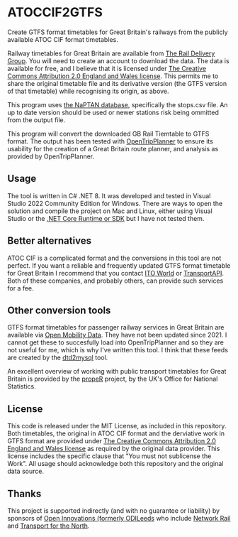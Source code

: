 # ATOCCIF2GTFS
Create GTFS format timetables for Great Britain's railways from the publicly available ATOC CIF format timetables.

Railway timetables for Great Britain are available from [The Rail Delivery Group](http://data.atoc.org/). You will need to create an account to download the data. The data is available for free, and I believe that it is licensed under [The Creative Commons Attribution 2.0 England and Wales license]( https://creativecommons.org/licenses/by/2.0/uk/legalcode). This permits me to share the original timetable file and its derivative version (the GTFS version of that timetable) while recognising its origin, as above.

This program uses [the NaPTAN database](), specifically the stops.csv file. An up to date version should be used or newer stations risk being ommitted from the output file.

This program will convert the downloaded GB Rail Tiemtable to GTFS format. The output has been tested with [OpenTripPlanner](https://www.opentripplanner.org/) to ensure its usability for the creation of a Great Britain route planner, and analysis as provided by OpenTripPlanner.

## Usage
The tool is written in C# .NET 8. It was developed and tested in Visual Studio 2022 Community Edition for Windows. There are ways to open the solution and compile the project on Mac and Linux, either using Visual Studio or the [.NET Core Runtime or SDK](https://dotnet.microsoft.com/download) but I have not tested them.

## Better alternatives
ATOC CIF is a complicated format and the conversions in this tool are not perfect. If you want a reliable and frequently updated GTFS format timetable for Great Britain I recommend that you contact [ITO World](https://www.itoworld.com/) or [TransportAPI](https://www.transportapi.com/). Both of these companies, and probably others, can provide such services for a fee.

## Other conversion tools
GTFS format timetables for passenger railway services in Great Britain are available via [Open Mobility Data](https://transitfeeds.com/p/association-of-train-operating-companies/284). They have not been updated since 2021. I cannot get these to succesfully load into OpenTripPlanner and so they are not useful for me, which is why I've written this tool. I think that these feeds are created by the [dtd2mysql](https://github.com/planarnetwork/dtd2mysql) tool.

An excellent overview of working with public transport timetables for Great Britain is provided by the [propeR](https://github.com/datasciencecampus/propeR) project, by the UK's Office for National Statistics.

## License
This code is released under the MIT License, as included in this repository.
Both timetables, the original in ATOC CIF format and the derviative work in GTFS format are provided under [The Creative Commons Attribution 2.0 England and Wales license]( https://creativecommons.org/licenses/by/2.0/uk/legalcode) as required by the original data provider. This license includes the specific clause that "You must not sublicense the Work". All usage should acknowledge both this repository and the original data source.

## Thanks
This project is supported indirectly (and with no guarantee or liability) by sponsors of [Open Innovations (formerly ODILeeds](open-innovations.org) who include [Network Rail](https://www.networkrail.co.uk/) and [Transport for the North](https://transportforthenorth.com/).
